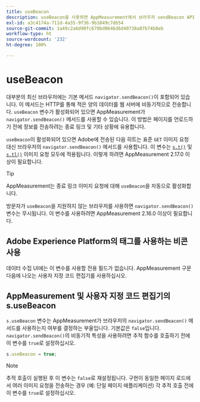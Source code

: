 ```yaml
---
title: useBeacon
description: useBeacon을 사용하면 AppMeasurement에서 브라우저 sendBeacon API를 사용하도록 할 수 있습니다.
exl-id: a3c4174a-711d-4a35-9f36-9b1049c7db54
source-git-commit: 1a49c2a6d90fc670bd0646d6d40738a87b74b8eb
workflow-type: ht
source-wordcount: '232'
ht-degree: 100%

---
```


# useBeacon

대부분의 최신 브라우저에는 기본 메서드 `navigator.sendBeacon()`이 포함되어 있습니다. 이 메서드는 HTTP를 통해 적은 양의 데이터를 웹 서버에 비동기적으로 전송합니다. `useBeacon` 변수가 활성화되어 있으면 AppMeasurement가 `navigator.sendBeacon()` 메서드를 사용할 수 있습니다. 이 방법은 페이지를 언로드하기 전에 정보를 전송하려는 종료 링크 및 기타 상황에 유용합니다.

`useBeacon`이 활성화되어 있으면 Adobe에 전송된 다음 히트는 표준 `GET` 이미지 요청 대신 브라우저의 `navigator.sendBeacon()` 메서드를 사용합니다. 이 변수는 [`s.t()`](../functions/t-method.md) 및 [`s.tl()`](../functions/tl-method.md) 이미지 요청 모두에 적용됩니다. 이렇게 하려면 AppMeasurement 2.17.0 이상이 필요합니다.

>[!TIP]
>
>AppMeasurement는 종료 링크 이미지 요청에 대해 `useBeacon`을 자동으로 활성화합니다.

방문자가 `useBeacon`을 지원하지 않는 브라우저를 사용하면 `navigator.sendBeacon()` 변수는 무시됩니다. 이 변수를 사용하려면 AppMeasurement 2.16.0 이상이 필요합니다.

## Adobe Experience Platform의 태그를 사용하는 비콘 사용

데이터 수집 UI에는 이 변수를 사용할 전용 필드가 없습니다. AppMeasurement 구문 다음에 나오는 사용자 지정 코드 편집기를 사용하십시오.

## AppMeasurement 및 사용자 지정 코드 편집기의 s.useBeacon

`s.useBeacon` 변수는 AppMeasurement가 브라우저의 `navigator.sendBeacon()` 메서드를 사용하는지 여부를 결정하는 부울입니다. 기본값은 `false`입니다. `navigator.sendBeacon()`의 비동기적 특성을 사용하려면 추적 함수를 호출하기 전에 이 변수를 `true`로 설정하십시오.

```js
s.useBeacon = true;
```

>[!NOTE]
>
>추적 호출이 실행된 후 이 변수는 `false`로 재설정됩니다. 구현이 동일한 페이지 로드에서 여러 이미지 요청을 전송하는 경우 (예: 단일 페이지 애플리케이션) 각 추적 호출 전에 이 변수를 `true`로 설정하십시오.
